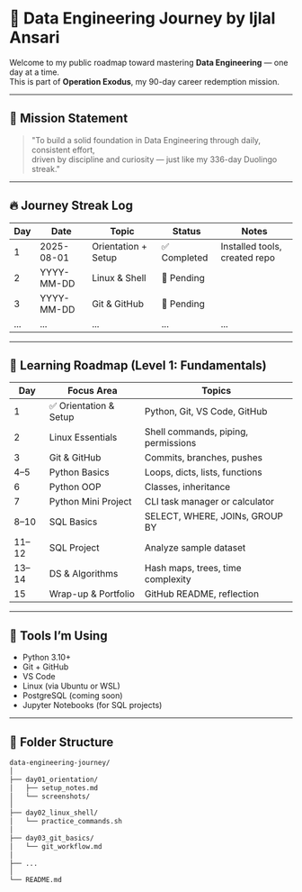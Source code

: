 # 🚀 Data Engineering Journey by Ijlal Ansari

Welcome to my public roadmap toward mastering **Data Engineering** — one day at a time.  
This is part of **Operation Exodus**, my 90-day career redemption mission.

---

## 🧭 Mission Statement

> "To build a solid foundation in Data Engineering through daily, consistent effort,  
> driven by discipline and curiosity — just like my 336-day Duolingo streak."

---

## 🔥 Journey Streak Log

| Day | Date | Topic | Status | Notes |
|-----|------|-------|--------|-------|
| 1 | 2025-08-01 | Orientation + Setup | ✅ Completed | Installed tools, created repo |
| 2 | YYYY-MM-DD | Linux & Shell | 🔲 Pending |  |
| 3 | YYYY-MM-DD | Git & GitHub | 🔲 Pending |  |
| ... | ... | ... | ... | ... |

---

## 🧱 Learning Roadmap (Level 1: Fundamentals)

| Day | Focus Area | Topics |
|-----|------------|--------|
| 1 | ✅ Orientation & Setup | Python, Git, VS Code, GitHub |
| 2 | Linux Essentials | Shell commands, piping, permissions |
| 3 | Git & GitHub | Commits, branches, pushes |
| 4–5 | Python Basics | Loops, dicts, lists, functions |
| 6 | Python OOP | Classes, inheritance |
| 7 | Python Mini Project | CLI task manager or calculator |
| 8–10 | SQL Basics | SELECT, WHERE, JOINs, GROUP BY |
| 11–12 | SQL Project | Analyze sample dataset |
| 13–14 | DS & Algorithms | Hash maps, trees, time complexity |
| 15 | Wrap-up & Portfolio | GitHub README, reflection |

---

## 🧰 Tools I’m Using

- Python 3.10+
- Git + GitHub
- VS Code
- Linux (via Ubuntu or WSL)
- PostgreSQL (coming soon)
- Jupyter Notebooks (for SQL projects)

---

## 📁 Folder Structure

```bash
data-engineering-journey/
│
├── day01_orientation/
│   ├── setup_notes.md
│   └── screenshots/
│
├── day02_linux_shell/
│   └── practice_commands.sh
│
├── day03_git_basics/
│   └── git_workflow.md
│
├── ...
│
└── README.md
